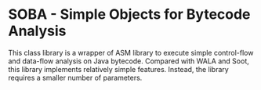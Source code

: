 # SOBA - Simple Objects for Bytecode Analysis 

This class library is a wrapper of ASM library to execute simple control-flow and data-flow analysis on Java bytecode.
Compared with WALA and Soot, this library implements relatively simple features.  Instead, the library requires a smaller number of parameters.
